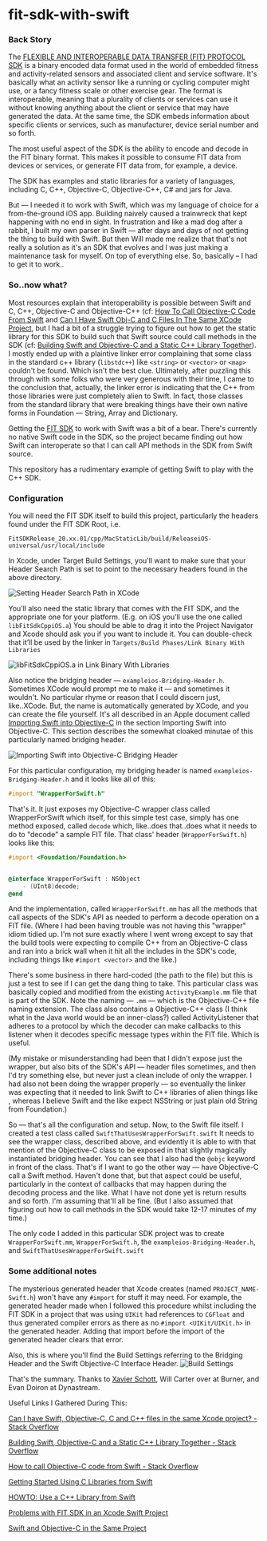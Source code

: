 # fit-sdk-with-swift
### Back Story
The [FLEXIBLE AND INTEROPERABLE DATA TRANSFER (FIT) PROTOCOL SDK](https://www.thisisant.com/resources/fit/) is a binary encoded data format used in the world of embedded fitness and activity-related sensors and associated client and service software. It's basically what an activity sensor like a running or cycling computer might use, or a fancy fitness scale or other exercise gear. The format is interoperable, meaning that a plurality of clients or services can use it without knowing anything about the client or service that may have generated the data. At the same time, the SDK embeds information about specific clients or services, such as manufacturer, device serial number and so forth.

The most useful aspect of the SDK is the ability to encode and decode in the FIT binary format. This makes it possible to consume FIT data from devices or services, or generate FIT data from, for example, a device.

The SDK has examples and static libraries for a variety of languages, including C, C++, Objective-C, Objective-C++, C# and jars for Java.

But — I needed it to work with Swift, which was my language of choice for a from-the-ground iOS app. Building naively caused a trainwreck that kept happening with no end in sight. In frustration and like a mad dog after a rabbit, I built my own parser in Swift — after days and days of not getting the thing to build with Swift. But then Will made me realize that that's not really a solution as it's an SDK that evolves and I was just making a maintenance task for myself. On top of everything else. So, basically – I had to get it to work..

### So..now what?
Most resources explain that interoperability is possible between Swift and C, C++, Objective-C and Objective-C++ (cf: [How To Call Objective-C Code From Swift](http://stackoverflow.com/questions/24002369/how-to-call-objective-c-code-from-swift) and [Can I Have Swift Obj-C and C Files In The Same XCode Project](http://stackoverflow.com/questions/32541268/can-i-have-swift-objective-c-c-and-c-files-in-the-same-xcode-project/32546879#32546879), but I had a bit of a struggle trying to figure out how to get the static library for this SDK to build such that Swift source could call methods in the SDK (cf: [Building Swift and Objective-C and a Static C++ Library Together](http://stackoverflow.com/questions/42383838/building-swift-objective-c-and-a-static-c-library-together)). I mostly ended up with a plaintive linker error complaining that some class in the standard c++ library (`libstdc++`) like `<string>` or `<vector>` or `<map>` couldn't be found. Which isn't the best clue. Ultimately, after puzzling this through with some folks who were very generous with their time, I came to the conclusion that, actually, the linker error is indicating that the C++ from those libraries were just completely alien to Swift. In fact, those classes from the standard library that were breaking things have their own native forms in Foundation — String, Array and Dictionary.

Getting the [FIT SDK](https://www.thisisant.com/resources/fit/) to work with Swift was a bit of a bear. There's currently no native Swift code in the SDK, so the project became finding out how Swift can interoperate so that I can call API methods in the SDK from Swift source.

This repository has a rudimentary example of getting Swift to play with the C++ SDK.

### Configuration
You will need the FIT SDK itself to build this project, particularly the headers found under the FIT SDK Root, i.e.

`FitSDKRelease_20.xx.01/cpp/MacStaticLib/build/ReleaseiOS-universal/usr/local/include`

In Xcode, under Target Build Settings, you'll want to make sure that your Header Search Path is set to point to the necessary headers found in the above directory.

![Setting Header Search Path in XCode](./2017-02-24_00-44-38.png)

You’ll also need the static library that comes with the FIT SDK, and the appropriate one for your platform. (E.g. on iOS you’ll use the one called `libFitSdkCppiOS.a`) You should be able to drag it into the Project Navigator and Xcode should ask you if you want to include it. You can double-check that it’ll be used by the linker in `Targets/Build Phases/Link Binary With Libraries`

![libFitSdkCppiOS.a in Link Binary With Libraries](./2017-04-07_11-41-13.png)

Also notice the bridging header — `exampleios-Bridging-Header.h`. Sometimes XCode would prompt me to make it — and sometimes it wouldn't. No particular rhyme or reason that I could discern just, like..XCode. But, the name is automatically generated by XCode, and you can create the file yourself. It's all described in an Apple document called [Importing Swift into Objective-C](https://developer.apple.com/library/content/documentation/Swift/Conceptual/BuildingCocoaApps/MixandMatch.html#//apple_ref/doc/uid/TP40014216-CH10-ID122) in the section Importing Swift into Objective-C. This section describes the somewhat cloaked minutae of this particularly named bridging header.

![Importing Swift into Objective-C Bridging Header](./2017-02-23_18-47-13.png)

For this particular configuration, my bridging header is named `exampleios-Bridging-Header.h` and it looks like all of this:


```Objective-C
#import "WrapperForSwift.h"
```

That's it. It just exposes my Objective-C wrapper class called WrapperForSwift which itself, for this simple test case, simply has one method exposed, called `decode` which, like..does that..does what it needs to do to "decode" a sample FIT file. That class' header (`WrapperForSwift.h`) looks like this:

```Objective-C
#import <Foundation/Foundation.h>


@interface WrapperForSwift : NSObject
    - (UInt8)decode;
@end
```

And the implementation, called `WrapperForSwift.mm` has all the methods that call aspects of the SDK's API as needed to perform a decode operation on a FIT file. (Where I had been having trouble was not having this "wrapper" idiom tidied up. I'm not sure exactly where I went wrong except to say that the build tools were expecting to compile C++ from an Objective-C class and ran into a brick wall when it hit all the includes in the SDK's code, including things like `#import <vector>` and the like.)

There's some business in there hard-coded (the path to the file) but this is just a test to see if I can get the dang thing to take. This particular class was basically copied and modified from the existing `ActivityExample.mm` file that is part of the SDK. Note the naming — `.mm` — which is the Objective-C++ file naming extension. The class also contains a Objective-C++ class (I think what in the Java world would be an inner-class?) called ActivityListener that adheres to a protocol by which the decoder can make callbacks to this listener when it decodes specific message types within the FIT file. Which is useful.

(My mistake or misunderstanding had been that I didn't expose just the wrapper, but also bits of the SDK's API — header files sometimes, and then I'd try something else, but never just a clean include of only the wrapper. I had also not been doing the wrapper properly — so eventually the linker was expecting that it needed to link Swift to C++ libraries of alien things like <string>, whereas I believe Swift and the like expect NSString or just plain old String from Foundation.)

So — that's all the configuration and setup. Now, to the Swift file itself. I created a test class called `SwiftThatUsesWrapperForSwift.swift` It needs to see the wrapper class, described above, and evidently it is able to with that mention of the Objective-C class to be exposed in that slightly magically instantiated bridging header. You can see that I also had the `@objc` keyword in front of the class. That's if I want to go the other way — have Objective-C call a Swift method. Haven't done that, but that aspect could be useful, particularly in the context of callbacks that may happen during the decoding process and the like. What I have not done yet is return results and so forth. I'm assuming that'll all be fine. (But I also assumed that figuring out how to call methods in the SDK would take 12-17 minutes of my time.)

The only code I added in this particular SDK project was to create `WrapperForSwift.mm`, `WrapperForSwift.h`, the `exampleios-Bridging-Header.h`, and `SwiftThatUsesWrapperForSwift.swift`

### Some additional notes
The mysterious generated header that Xcode creates (named `PROJECT_NAME-Swift.h`) won't have any `#import` for stuff it may need. For example, the generated header made when I followed this procedure whilst including the FIT SDK in a project that was using `UIKit` had references to `CGFloat` and thus generated compiler errors as there as no `#import <UIKit/UIKit.h>` in the generated header. Adding that import before the import of the generated header clears that error.

Also, this is where you'll find the Build Settings referring to the Bridging Header and the Swift Objective-C Interface Header.
![Build Settings](./2017-04-10_17-27-41.png)

That's the summary. Thanks to [Xavier Schott](http://swiftarchitect.com/), Will Carter over at Burner, and Evan Doiron at Dynastream.

Useful Links I Gathered During This:

[Can I have Swift, Objective-C, C and C++ files in the same Xcode project? - Stack Overflow](http://stackoverflow.com/questions/32541268/can-i-have-swift-objective-c-c-and-c-files-in-the-same-xcode-project/32546879#32546879)

[Building Swift, Objective-C and a Static C++ Library Together - Stack Overflow](http://stackoverflow.com/questions/42383838/building-swift-objective-c-and-a-static-c-library-together)

[How to call Objective-C code from Swift - Stack Overflow](http://stackoverflow.com/questions/24002369/how-to-call-objective-c-code-from-swift)

[Getting Started Using C Libraries from Swift](https://spin.atomicobject.com/2015/02/23/c-libraries-swift/)

[HOWTO: Use a C++ Library from Swift](http://www.swiftprogrammer.info/swift_call_cpp.html)

[Problems with FIT SDK in an Xcode Swift Project](https://www.thisisant.com/forum/viewthread/6697/)

[Swift and Objective-C in the Same Project](https://developer.apple.com/library/content/documentation/Swift/Conceptual/BuildingCocoaApps/MixandMatch.html#//apple_ref/doc/uid/TP40014216-CH10-ID122)
